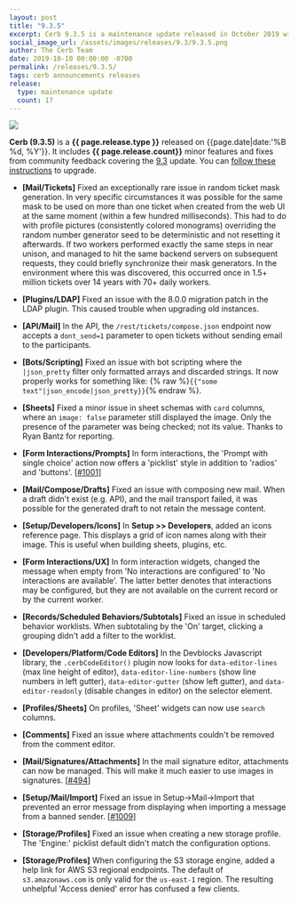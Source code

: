 ```yaml
---
layout: post
title: "9.3.5"
excerpt: Cerb 9.3.5 is a maintenance update released in October 2019 with 17 minor features and fixes from community feedback.
social_image_url: /assets/images/releases/9.3/9.3.5.png
author: The Cerb Team
date: 2019-10-10 00:00:00 -0700
permalink: /releases/9.3.5/
tags: cerb announcements releases
release:
  type: maintenance update
  count: 17
---
```


<div class="cerb-screenshot">
<img src="{{page.social_image_url}}" class="screenshot" style="max-width:500px;">
</div>

**Cerb (9.3.5)** is a **{{ page.release.type }}** released on {{page.date|date:'%B %d, %Y'}}. It includes **{{ page.release.count}}** minor features and fixes from community feedback covering the [9.3](/releases/9.3/) update.  You can [follow these instructions](/docs/upgrading/) to upgrade.

* **[Mail/Tickets]** Fixed an exceptionally rare issue in random ticket mask generation. In very specific circumstances it was possible for the same mask to be used on more than one ticket when created from the web UI at the same moment (within a few hundred milliseconds). This had to do with profile pictures (consistently colored monograms) overriding the random number generator seed to be deterministic and not resetting it afterwards. If two workers performed exactly the same steps in near unison, and managed to hit the same backend servers on subsequent requests, they could briefly synchronize their mask generators. In the environment where this was discovered, this occurred  once in 1.5+ million tickets over 14 years with 70+ daily workers.

* **[Plugins/LDAP]** Fixed an issue with the 8.0.0 migration patch in the LDAP plugin. This caused trouble when upgrading old instances.

* **[API/Mail]** In the API, the `/rest/tickets/compose.json` endpoint now accepts a `dont_send=1` parameter to open tickets without sending email to the participants.

* **[Bots/Scripting]** Fixed an issue with bot scripting where the `|json_pretty` filter only formatted arrays and discarded strings. It now properly works for something like: {% raw %}`{{"some text"|json_encode|json_pretty}}`{% endraw %}.

* **[Sheets]** Fixed a minor issue in sheet schemas with `card` columns, where an `image: false` parameter still displayed the image. Only the presence of the parameter was being checked; not its value. Thanks to Ryan Bantz for reporting.

* **[Form Interactions/Prompts]** In form interactions, the 'Prompt with single choice' action now offers a 'picklist' style in addition to 'radios' and 'buttons'. [[#1001](https://github.com/jstanden/cerb/issues/1001)]

* **[Mail/Compose/Drafts]** Fixed an issue with composing new mail. When a draft didn't exist (e.g. API), and the mail transport failed, it was possible for the generated draft to not retain the message content.

* **[Setup/Developers/Icons]** In **Setup >> Developers**, added an icons reference page. This displays a grid of icon names along with their image. This is useful when building sheets, plugins, etc.

* **[Form Interactions/UX]** In form interaction widgets, changed the message when empty from 'No interactions are configured' to 'No interactions are available'. The latter better denotes that interactions may be configured, but they are not available on the current record or by the current worker.

* **[Records/Scheduled Behaviors/Subtotals]** Fixed an issue in scheduled behavior worklists. When subtotaling by the 'On' target, clicking a grouping didn't add a filter to the worklist.

* **[Developers/Platform/Code Editors]** In the Devblocks Javascript library, the `.cerbCodeEditor()` plugin now looks for `data-editor-lines` (max line height of editor), `data-editor-line-numbers` (show line numbers in left gutter), `data-editor-gutter` (show left gutter), and `data-editor-readonly` (disable changes in editor) on the selector element.

* **[Profiles/Sheets]** On profiles, 'Sheet' widgets can now use `search` columns.

* **[Comments]** Fixed an issue where attachments couldn't be removed from the comment editor.

* **[Mail/Signatures/Attachments]** In the mail signature editor, attachments can now be managed. This will make it much easier to use images in signatures. [[#494](https://github.com/jstanden/cerb/issues/494)]

* **[Setup/Mail/Import]** Fixed an issue in Setup->Mail->Import that prevented an error message from displaying when importing a message from a banned sender. [[#1009](https://github.com/jstanden/cerb/issues/1009)]

* **[Storage/Profiles]** Fixed an issue when creating a new storage profile. The 'Engine:' picklist default didn't match the configuration options.

* **[Storage/Profiles]** When configuring the S3 storage engine, added a help link for AWS S3 regional endpoints. The default of `s3.amazonaws.com` is only valid for the `us-east-1` region. The resulting unhelpful 'Access denied' error has confused a few clients.

